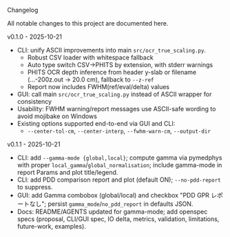 Changelog

All notable changes to this project are documented here.

v0.1.0 - 2025-10-21

- CLI: unify ASCII improvements into main `src/ocr_true_scaling.py`.
  - Robust CSV loader with whitespace fallback
  - Auto type switch CSV→PHITS by extension, with stderr warnings
  - PHITS OCR depth inference from header y-slab or filename (…-200z.out → 20.0 cm), fallback to `--z-ref`
  - Report now includes FWHM(ref/eval/delta) values
- GUI: call main `src/ocr_true_scaling.py` instead of ASCII wrapper for consistency
- Usability: FWHM warning/report messages use ASCII-safe wording to avoid mojibake on Windows
- Existing options supported end-to-end via GUI and CLI:
  - `--center-tol-cm`, `--center-interp`, `--fwhm-warn-cm`, `--output-dir`

v0.1.1 - 2025-10-21

- CLI: add `--gamma-mode {global,local}`; compute gamma via pymedphys with proper `local_gamma`/`global_normalisation`; include gamma-mode in report Params and plot title/legend.
- CLI: add PDD comparison report and plot (default ON); `--no-pdd-report` to suppress.
- GUI: add Gamma combobox (global/local) and checkbox "PDD GPR レポートなし"; persist `gamma_mode`/`no_pdd_report` in defaults JSON.
- Docs: README/AGENTS updated for gamma-mode; add openspec specs (proposal, CLI/GUI spec, IO delta, metrics, validation, limitations, future-work, examples).
